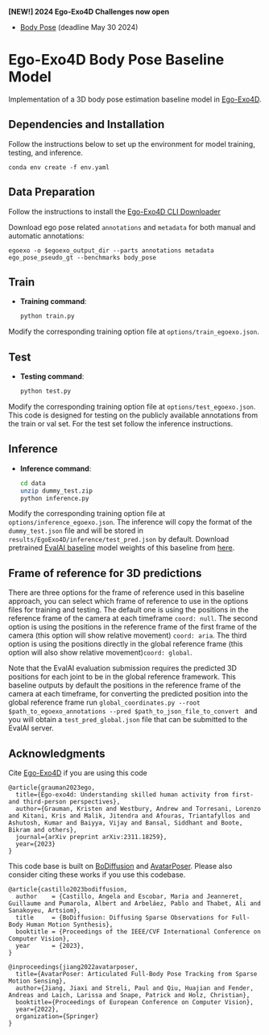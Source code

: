 **[NEW!] 2024 Ego-Exo4D Challenges now open**
- [Body Pose](https://eval.ai/web/challenges/challenge-page/2245/overview) (deadline May 30 2024)


# Ego-Exo4D Body Pose Baseline Model

Implementation of a 3D body pose estimation baseline model in [Ego-Exo4D](https://ego-exo4d-data.org).

## Dependencies and Installation
Follow the instructions below to set up the environment for model training, testing, and inference.

    
    conda env create -f env.yaml
    

## Data Preparation 

Follow the instructions to install the [Ego-Exo4D CLI Downloader](https://github.com/facebookresearch/Ego4d/blob/main/ego4d/egoexo/download/README.md)

Download ego pose related `annotations` and `metadata` for both manual and automatic annotations:
```
egoexo -o $egoexo_output_dir --parts annotations metadata ego_pose_pseudo_gt --benchmarks body_pose
```
## Train 
- **Training command**:

    ```bash
    python train.py
    ```
Modify the corresponding training option file at `options/train_egoexo.json`.

## Test 
- **Testing command**:

    ```bash
    python test.py
    ```
Modify the corresponding training option file at `options/test_egoexo.json`. This code is designed for testing on the publicly available annotations from the train or val set. For the test set follow the inference instructions. 

## Inference 
- **Inference command**:

    ```bash
    cd data 
    unzip dummy_test.zip 
    python inference.py 
    ```
Modify the corresponding training option file at `options/inference_egoexo.json`. The inference will copy the format of the `dummy_test.json` file and will be stored in `results/EgoExo4D/inference/test_pred.json` by default. 
Download pretrained [EvalAI baseline](https://eval.ai/web/challenges/challenge-page/2245/overview) model weights of this baseline from [here](https://drive.google.com/file/d/1XpY7aa7I7XFNDM6tJPcyS17xPsDlW0g7/view?usp=sharing).

## Frame of reference for 3D predictions

There are three options for the frame of reference used in this baseline approach, you can select which frame of reference to use in the options files for training and testing. The default one is using the positions in the reference frame of the camera at each timeframe `coord: null`. The second option is using the positions in the reference frame of the first frame of the camera (this option will show relative movement) `coord: aria`. The third option is using the positions directly in the global reference frame  (this option will also show relative movement)`coord: global`. 

Note that the EvalAI evaluation submission requires the predicted 3D positions for each joint to be in the global reference framework. This baseline outputs by default the positions in the reference frame of the camera at each timeframe, for converting the predicted position into the global reference frame run `global_coordinates.py --root $path_to_egoexo_annotations --pred $path_to_json_file_to_convert ` and you will obtain a `test_pred_global.json` file that can be submitted to the EvalAI server. 

## Acknowledgments
Cite [Ego-Exo4D](https://arxiv.org/abs/2311.18259) if you are using this code
```
@article{grauman2023ego,
  title={Ego-exo4d: Understanding skilled human activity from first-and third-person perspectives},
  author={Grauman, Kristen and Westbury, Andrew and Torresani, Lorenzo and Kitani, Kris and Malik, Jitendra and Afouras, Triantafyllos and Ashutosh, Kumar and Baiyya, Vijay and Bansal, Siddhant and Boote, Bikram and others},
  journal={arXiv preprint arXiv:2311.18259},
  year={2023}
}
```
This code base is built on [BoDiffusion](https://bcv-uniandes.github.io/bodiffusion-wp/) and [AvatarPoser](https://github.com/eth-siplab/AvatarPoser). Please also consider citing these works if you use this codebase. 

```
@article{castillo2023bodiffusion,
  author    = {Castillo, Angela and Escobar, Maria and Jeanneret, Guillaume and Pumarola, Albert and Arbeláez, Pablo and Thabet, Ali and Sanakoyeu, Artsiom},
  title     = {BoDiffusion: Diffusing Sparse Observations for Full-Body Human Motion Synthesis},
  booktitle = {Proceedings of the IEEE/CVF International Conference on Computer Vision},
  year      = {2023},
}
```
```
@inproceedings{jiang2022avatarposer,
  title={AvatarPoser: Articulated Full-Body Pose Tracking from Sparse Motion Sensing},
  author={Jiang, Jiaxi and Streli, Paul and Qiu, Huajian and Fender, Andreas and Laich, Larissa and Snape, Patrick and Holz, Christian},
  booktitle={Proceedings of European Conference on Computer Vision},
  year={2022},
  organization={Springer}
}
```